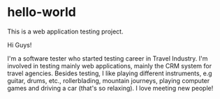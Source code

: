# hello-world
This is a web application testing project.

Hi Guys!

I'm a software tester who started testing career in Travel Industry. 
I'm involved in testing mainly web applications, mainly the CRM system for travel agencies. 
Besides testing, I like playing different instruments, e.g guitar, drums, etc., rollerblading, mountain journeys, playing computer games and driving a car (that's so relaxing). 
I love meeting new people!
